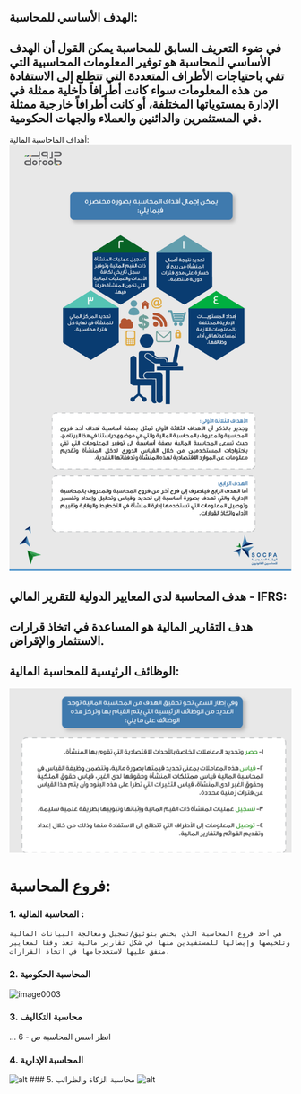## الهدف الأساسي للمحاسبة:
في ضوء التعريف السابق للمحاسبة يمكن القول أن الهدف الأساسي للمحاسبة هو توفير المعلومات المحاسبية التي تفي باحتياجات الأطراف المتعددة التي تتطلع إلى الاستفادة من هذه المعلومات سواء كانت أطرافاً داخلية ممثلة في الإدارة بمستوياتها المختلفة، أو كانت أطرافاً خارجية ممثلة في المستثمرين والدائنين والعملاء والجهات الحكومية.
----
أهداف الماحاسبة المالية:
![image0001](image0001.png)

## هدف المحاسبة لدى المعايير الدولية للتقرير المالي - IFRS:
هدف التقارير المالية هو المساعدة في اتخاذ قرارات الاستثمار والإقراض.
---
## الوظائف الرئيسية للمحاسبة المالية:
![image0002](image0002.png)

# فروع المحاسبة:
### 1. المحاسبة المالية :
    هي أحد فروع المحاسبة الذي يختص بتوثيق/تسجيل ومعالجة البيانات المالية وتلخيصها وإيصالها للمستفيدين منها في شكل تقارير مالية تعد وفقا لمعايير متفق عليها لاستخدجامها في اتخاذ القرارات.
### 2. المحاسبة الحكومية
![image0003](image0003.png)
### 3. محاسبة التكاليف
... انظر اسس المحاسبة ص - 6
### 4. المحاسبة الإدارية
<img src="image0005.png" alt="alt" />
### 5. محاسبة الزكاة والظرائب
<img src="image0006.png" alt="alt" />
